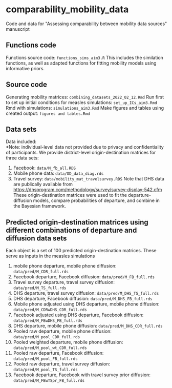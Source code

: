 # comparability_mobility_data
 Code and data for "Assessing comparability between mobility data sources" manuscript

## Functions code
Functions source code: `functions_sims_aim3.R`
This includes the similation functions, as well as adapted functions for fitting mobility models using informative priors.  

## Source code
Generating mobility matrices: `combining_datasets_2022_02_12.Rmd`
Run first to set up initial conditions for measles simulations: `set_up_ICs_aim3.Rmd`
Rmd with simulations: `simulations_aim3.Rmd`
Make figures and tables using created output: `figures and tables.Rmd`

## Data sets
Data included:  
*Note: individual-level data not provided due to privacy and confidentiality of participants. 
We provide district-level origin-destination matrices for three data sets:  
1) Facebook: `data/M_fb_all.RDS`
2) Mobile phone data: `data/OD_data_diag.rds`
3) Travel survey: `data/mobility_mat_travelsurvey.RDS` 
Note that DHS data are publically available from https://dhsprogram.com/methodology/survey/survey-display-542.cfm   
These origin-destination matrices were used to fit the departure-diffusion models, compare probabilities of departure, and combine in the Bayesian framework.

## Predicted origin-destination matrices using different combinations of departure and diffusion data sets
Each object is a set of 100 predicted origin-destination matrices. These serve as inputs in the measles simulations
1) mobile phone departure, mobile phone diffusion: `data/pred/M_CDR_full.rds`
2) Facebook departure, Facebook diffusion: `data/pred/M_FB_full.rds`
3) Travel survey departure, travel survey diffusion: `data/pred/M_TS_full.rds`
4) DHS departure, travel survey diffusion: `data/pred/M_DHS_TS_full.rds`
5) DHS departure, Facebook diffusion: `data/pred/M_DHS_FB_full.rds`
6) Mobile phone adjusted using DHS departure, mobile phone diffusion: `data/pred/M_CDRwDHS_CDR_full.rds`
7) Facebook adjusted using DHS departure, Facebook diffusion: `data/pred/M_FBwDHS_FB_full.rds`
8) DHS departure, mobile phone diffusion: `data/pred/M_DHS_CDR_full.rds`
9) Pooled raw departure, mobile phone diffusion: `data/pred/M_pool_CDR_full.rds`
10) Pooled weighted departure, mobile phone diffusion: `data/pred/M_pool_wt_CDR_full.rds`
11) Pooled raw departure, Facebook diffusion: `data/pred/M_pool_FB_full.rds`
12) Pooled raw departure, travel survey diffusion: `data/pred/M_pool_TS_full.rds`
13) Facebook departure, Facebook with travel survey prior diffusion: `data/pred/M_FBwTSpr_FB_full.rds`